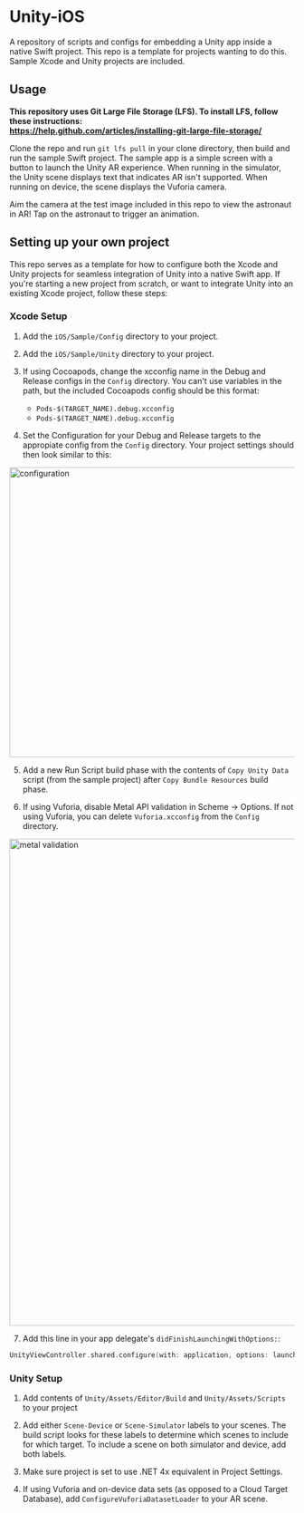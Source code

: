 # Unity-iOS

A repository of scripts and configs for embedding a Unity app inside a native Swift project. This repo is a template for projects wanting to do this. Sample Xcode and Unity projects are included.

## Usage

**This repository uses Git Large File Storage (LFS). To install LFS, follow these instructions:<br/> 
https://help.github.com/articles/installing-git-large-file-storage/**

Clone the repo and run `git lfs pull` in your clone directory, then build and run the sample Swift project. The sample app is a simple screen with a button to launch the Unity AR experience. When running in the simulator, the Unity scene displays text that indicates AR isn't supported. When running on device, the scene displays the Vuforia camera.

Aim the camera at the test image included in this repo to view the astronaut in AR! Tap on the astronaut to trigger an animation.

## Setting up your own project

This repo serves as a template for how to configure both the Xcode and Unity projects for seamless integration of Unity into a native Swift app. If you're starting a new project from scratch, or want to integrate Unity into an existing Xcode project, follow these steps:

### Xcode Setup

1. Add the `iOS/Sample/Config` directory to your project.


2. Add the `iOS/Sample/Unity` directory to your project.


3. If using Cocoapods, change the xcconfig name in the Debug and Release configs in the `Config` directory. You can't use variables in the path, but the included Cocoapods config should be this format:
    - `Pods-$(TARGET_NAME).debug.xcconfig`
    - `Pods-$(TARGET_NAME).debug.xcconfig`


4. Set the Configuration for your Debug and Release targets to the appropiate config from the `Config` directory. Your project settings should then look similar to this:
<img width="512" alt="configuration" src="https://user-images.githubusercontent.com/1039147/50562463-17073000-0ce2-11e9-8a9a-5d7d183bf500.png">


5. Add a new Run Script build phase with the contents of `Copy Unity Data` script (from the sample project) after `Copy Bundle Resources` build phase.


6. If using Vuforia, disable Metal API validation in Scheme -> Options. If not using Vuforia, you can delete `Vuforia.xcconfig` from the `Config` directory.
<img width="860" alt="metal validation" src="https://user-images.githubusercontent.com/1039147/50562486-369e5880-0ce2-11e9-8aba-8330efa8572a.png">


7. Add this line in your app delegate's `didFinishLaunchingWithOptions:`:
```swift
UnityViewController.shared.configure(with: application, options: launchOptions)
```

### Unity Setup

1. Add contents of `Unity/Assets/Editor/Build` and `Unity/Assets/Scripts` to your project

2. Add either `Scene-Device` or `Scene-Simulator` labels to your scenes. The build script looks for these labels to determine which scenes to include for which target. To include a scene on both simulator and device, add both labels. 

3. Make sure project is set to use .NET 4x equivalent in Project Settings.

4. If using Vuforia and on-device data sets (as opposed to a Cloud Target Database), add `ConfigureVuforiaDatasetLoader` to your AR scene.
